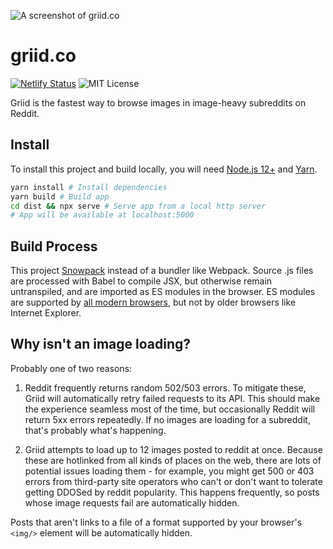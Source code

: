 ![A screenshot of griid.co](https://i.imgur.com/I0Df5hf.png)

# griid.co

[![Netlify Status](https://api.netlify.com/api/v1/badges/fe6936ec-824d-48b2-865d-83b0d0f7da73/deploy-status)](https://app.netlify.com/sites/griid/deploys) ![MIT License](https://img.shields.io/apm/l/atomic-design-ui.svg?)

Griid is the fastest way to browse images in image-heavy subreddits on Reddit.

## Install

To install this project and build locally, you will need [Node.js 12+](https://nodejs.org/en/) and [Yarn](https://classic.yarnpkg.com/en/).

```sh
yarn install # Install dependencies
yarn build # Build app
cd dist && npx serve # Serve app from a local http server
# App will be available at localhost:5000
```

## Build Process

This project [Snowpack](https://www.snowpack.dev/) instead of a bundler like Webpack. Source .js files are processed with Babel to compile JSX, but otherwise remain untranspiled, and are imported as ES modules in the browser. ES modules are supported by [all modern browsers](https://caniuse.com/#feat=es6-module), but not by older browsers like Internet Explorer.

## Why isn't an image loading?

Probably one of two reasons:

1. Reddit frequently returns random 502/503 errors. To mitigate these, Griid will automatically retry failed requests to its API. This should make the experience seamless most of the time, but occasionally Reddit will return 5xx errors repeatedly. If no images are loading for a subreddit, that's probably what's happening.

2. Griid attempts to load up to 12 images posted to reddit at once. Because these are hotlinked from all kinds of places on the web, there are lots of potential issues loading them - for example, you might get 500 or 403 errors from third-party site operators who can't or don't want to tolerate getting DDOSed by reddit popularity. This happens frequently, so posts whose image requests fail are automatically hidden.

Posts that aren't links to a file of a format supported by your browser's `<img/>` element will be automatically hidden.